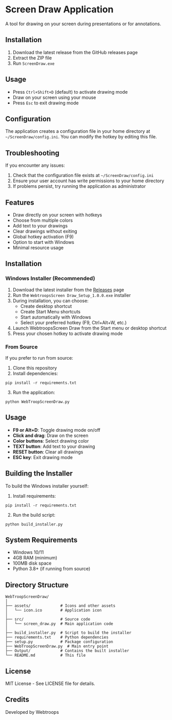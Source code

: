 # Screen Draw Application

A tool for drawing on your screen during presentations or for annotations.

## Installation

1. Download the latest release from the GitHub releases page
2. Extract the ZIP file
3. Run `ScreenDraw.exe`

## Usage

- Press `Ctrl+Shift+D` (default) to activate drawing mode
- Draw on your screen using your mouse
- Press `Esc` to exit drawing mode

## Configuration

The application creates a configuration file in your home directory at `~/ScreenDraw/config.ini`. You can modify the hotkey by editing this file.

## Troubleshooting

If you encounter any issues:
1. Check that the configuration file exists at `~/ScreenDraw/config.ini`
2. Ensure your user account has write permissions to your home directory
3. If problems persist, try running the application as administrator

## Features

- Draw directly on your screen with hotkeys
- Choose from multiple colors
- Add text to your drawings
- Clear drawings without exiting
- Global hotkey activation (F9)
- Option to start with Windows
- Minimal resource usage

## Installation

### Windows Installer (Recommended)

1. Download the latest installer from the [Releases](https://github.com/varun-devops/Screen-Draw/releases) page
2. Run the `WebtroopsScreen Draw_Setup_1.0.0.exe` installer
3. During installation, you can choose:
   - Create desktop shortcut
   - Create Start Menu shortcuts
   - Start automatically with Windows
   - Select your preferred hotkey (F9, Ctrl+Alt+W, etc.)
4. Launch WebtroopsScreen Draw from the Start menu or desktop shortcut
5. Press your chosen hotkey to activate drawing mode

### From Source

If you prefer to run from source:

1. Clone this repository
2. Install dependencies:
```
pip install -r requirements.txt
```
3. Run the application:
```
python WebTroopScreenDraw.py
```

## Usage

- **F9 or Alt+D**: Toggle drawing mode on/off
- **Click and drag**: Draw on the screen
- **Color buttons**: Select drawing color
- **TEXT button**: Add text to your drawing
- **RESET button**: Clear all drawings
- **ESC key**: Exit drawing mode

## Building the Installer

To build the Windows installer yourself:

1. Install requirements:
```
pip install -r requirements.txt
```

2. Run the build script:
```
python build_installer.py
```

## System Requirements

- Windows 10/11
- 4GB RAM (minimum)
- 100MB disk space
- Python 3.8+ (if running from source)

## Directory Structure

```
WebTroopScreenDraw/
│
├── assets/             # Icons and other assets
│   └── icon.ico        # Application icon
│
├── src/                # Source code
│   └── screen_draw.py  # Main application code
│
├── build_installer.py  # Script to build the installer
├── requirements.txt    # Python dependencies
├── setup.py            # Package configuration
├── WebTroopScreenDraw.py  # Main entry point
├── Output/             # Contains the built installer
└── README.md           # This file
```

## License

MIT License - See LICENSE file for details.

## Credits

Developed by Webtroops
